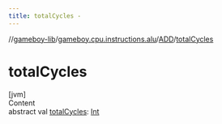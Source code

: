 ```yaml
---
title: totalCycles -
---
```

//[gameboy-lib](../../index.md)/[gameboy.cpu.instructions.alu](../index.md)/[ADD](index.md)/[totalCycles](total-cycles.md)



# totalCycles  
[jvm]  
Content  
abstract val [totalCycles](total-cycles.md): [Int](https://kotlinlang.org/api/latest/jvm/stdlib/kotlin/-int/index.html)  



